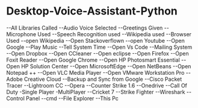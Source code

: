 # Desktop-Voice-Assistant-Python
--All Libraries Called 
--Audio Voice Selected 
--Greetings Given
--Microphone Used 
--Speech Recognition used
--Wikipedia used
--Browser Used
--open Wikipedia
--Open Stackoverflown
--open Youtube
--Open Google 
--Play Music
--Tell System Time
--Open Vs Code
--Mailing System
--Open Dropbox
--Open CCleaner
--Open eclipse
--Open Firefox
--Open Foxit Reader
--Open Google Chrome
--Open HP Photosmart Essential
--Open HP Solution Center
--Open MicrosoftEdge
--Open NetBeans
--Open Notepad ++
--Open VLC Media Player
--Open VMware Workstation Pro
--Adobe Creative Cloud
--Backup and Sync from Google
--Cisco Packet Tracer
--Lightroom CC
--Opera
--Counter Strike 1.6
--Onedrive
--Call Of Duty
        -Single Player
        -MultiPlayer
--Cricket 7 
--Strike Fighter
--Wireshark
--Control Panel
--cmd
--File Explorer
--This Pc